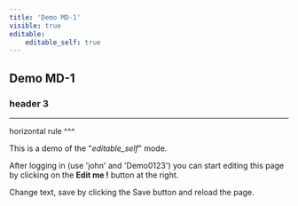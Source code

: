 ```yaml
---
title: 'Demo MD-1'
visible: true
editable:
    editable_self: true
---
```


## Demo MD-1

### header 3 ###

*****
horizontal rule ^^^

This is a demo of the "<i>editable_self</i>" mode.

After logging in (use 'john' and 'Demo0123') you can start editing this page by clicking on the <b>Edit me !</b> button at the right.

Change text, save by clicking the Save button and reload the page.